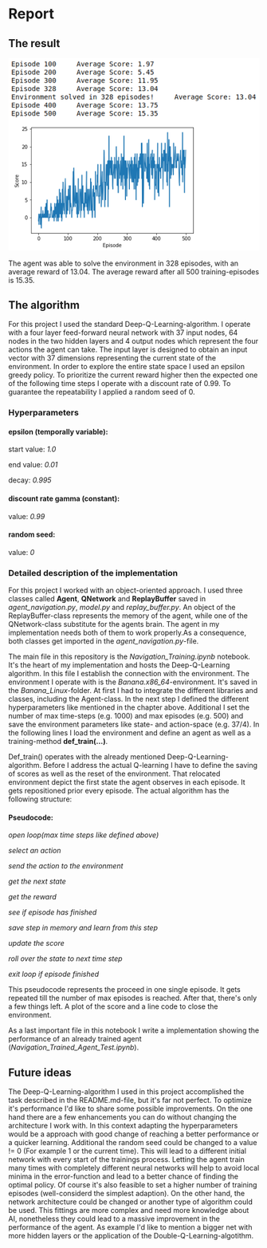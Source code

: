 # Report

## The result

![Plot of rewards](Navigation_Score.png)

The agent was able to solve the environment in 328 episodes, with an average reward of 13.04. The average reward after all 500 training-episodes is 15.35.

## The algorithm

For this project I used the standard Deep-Q-Learning-algorithm. I operate with a four layer feed-forward neural network with 37 input nodes, 64 nodes in the two hidden layers and 4 output nodes which represent the four actions the agent can take. The input layer is designed to obtain an input vector with 37 dimensions representing the current state of the environment. In order to explore the entire state space I used an epsilon greedy policy. To prioritize the current reward higher then the expected one of the following time steps I operate with a discount rate of 0.99. To guarantee the repeatability I applied a random seed of 0.

### Hyperparameters

#### epsilon (temporally variable):

start value: *1.0*

end value: *0.01*

decay: *0.995*

#### discount rate gamma (constant):

value: *0.99*

#### random seed:

value: *0*

### Detailed description of the implementation

For this project I worked with an object-oriented approach. I used three classes called **Agent**, **QNetwork** and **ReplayBuffer** saved in *agent_navigation.py*, *model.py* and *replay_buffer.py*. An object of the ReplayBuffer-class represents the memory of the agent, while one of the QNetwork-class substitute for the agents brain. The agent in my implementation needs both of them to work properly.As a consequence, both classes get imported in the *agent_navigation.py*-file.

The main file in this repository is the *Navigation_Training.ipynb* notebook. It's the heart of my implementation and hosts the Deep-Q-Learning algorithm. In this file I establish the connection with the environment. The environment I operate with is the *Banana.x86_64*-environment. It's saved in the *Banana_Linux*-folder. At first I had to integrate the different libraries and classes, including the Agent-class. In the next step I defined the different hyperparameters like mentioned  in the chapter above. Additional I set the number of max time-steps (e.g. 1000) and max episodes (e.g. 500) and save the environment parameters like state- and action-space (e.g. 37/4). In the following lines I load the environment and define an agent as well as a training-method **def_train(...)**.

Def_train() operates with the already mentioned Deep-Q-Learning-algorithm. Before I address the actual Q-learning I have to define the saving of scores as well as the reset of the environment. That relocated environment depict the first state the agent observes in each episode. It gets repositioned prior every episode. The actual algorithm has the following structure:

#### Pseudocode:

*open loop(max time steps like defined above)*

*select an action*

*send the action to the environment*

*get the next state*
            
*get the reward*
            
*see if episode has finished*

*save step in memory and learn from this step*

*update the score*

*roll over the state to next time step*

*exit loop if episode finished*

This pseudocode represents the proceed in one single episode. It gets repeated till the number of max episodes is reached. After that, there's only a few things left. A plot of the score and a line code to close the environment.

As a last important file in this notebook I write a implementation showing the performance of an already trained agent (*Navigation_Trained_Agent_Test.ipynb*). 

## Future ideas

The Deep-Q-Learning-algorithm I used in this project accomplished the task described in the README.md-file, but it's far not perfect. To optimize it's performance I'd like to share some possible improvements. On the one hand there are a few enhancements you can do without changing the architecture I work with. In this context adapting the hyperparameters would be a approach with good change of reaching a better performance or a quicker learning. Additional the random seed could be changed to a value != 0 (For example 1 or the current time). This will lead to a different initial network with every start of the trainings process. Letting the agent train many times with completely different neural networks will help to avoid local minima in the error-function and lead to a better chance of finding the optimal policy. Of course it's also feasible to set a higher number of training episodes (well-considerd the simplest adaption). On the other hand, the network architecture could be changed or another type of algorithm could be used. This fittings are more complex and need more knowledge about AI, nonetheless they could lead to a massive improvement in the performance of the agent. As example I'd like to mention a bigger net with more hidden layers or the application of the Double-Q-Learning-algotithm.   
